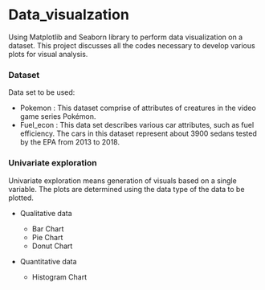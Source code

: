 # Data_visualzation
Using Matplotlib and Seaborn library to perform data visualization on a dataset. This project discusses all the codes necessary to develop various plots for visual analysis.

### Dataset
Data set to be used:
- Pokemon : This dataset comprise of attributes of creatures in the video game series Pokémon.
- Fuel_econ : This data set describes various car attributes, such as fuel efficiency. The cars in this dataset represent about 3900 sedans tested by the EPA from 2013 to 2018.  

### Univariate exploration
Univariate exploration means generation of visuals based on a single variable.
The plots are determined using the data type of the data to be plotted.

* Qualitative data

  - Bar Chart
  - Pie Chart
  - Donut Chart
* Quantitative data
  - Histogram Chart
